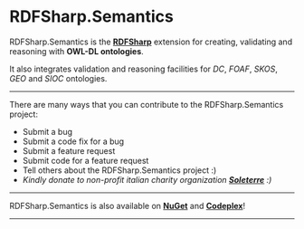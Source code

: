 # RDFSharp.Semantics
RDFSharp.Semantics is the <b><a href="https://github.com/mdesalvo/RDFSharp">RDFSharp</a></b> extension for creating, validating and reasoning with <b>OWL-DL ontologies</b>.

It also integrates validation and reasoning facilities for <i>DC</i>, <i>FOAF</i>, <i>SKOS</i>, <i>GEO</i> and <i>SIOC</i> ontologies. 

<hr>
There are many ways that you can contribute to the RDFSharp.Semantics project: 

<ul>
    <li>Submit a bug</li> 
    <li>Submit a code fix for a bug</li>  
    <li>Submit a feature request</li>
    <li>Submit code for a feature request</li>
    <li>Tell others about the RDFSharp.Semantics project :)</li>  
    <li><i>Kindly donate to non-profit italian charity organization <b><a href="http://www.soleterre.org/en/">Soleterre</a></b> :)</i></li> 
</ul>
<hr>
RDFSharp.Semantics is also available on <b><a href="http://www.nuget.org/packages?q=rdfsharp.semantics">NuGet</a></b> and <b><a href="https://rdfsharpsemantics.codeplex.com/">Codeplex</a></b>!
<hr>
